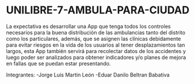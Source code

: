 # UNILIBRE-7-AMBULA-PARA-CIUDAD

La expectativa es desarrollar una App que tenga todos los controles necesarios para la buena distribución de las ambulancias tanto del distrito como los particulares, además, que se asignen las clínicas debidamente para evitar riesgos en la vida de los usuarios al tener desplazamientos tan largos, esta App también servirá para recolectar datos de los accidentes y luego poder ser analizados para obtener indicadores y/o planes de mejora en fallas que se puedan estar presentando.

Integrantes:
  -Jorge Luis Martin León
  -Eduar Danilo Beltran Babativa
